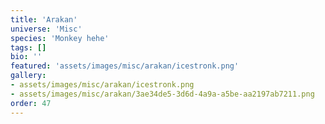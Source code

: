 ```yaml
---
title: 'Arakan'
universe: 'Misc'
species: 'Monkey hehe'
tags: []
bio: ''
featured: 'assets/images/misc/arakan/icestronk.png'
gallery:
- assets/images/misc/arakan/icestronk.png
- assets/images/misc/arakan/3ae34de5-3d6d-4a9a-a5be-aa2197ab7211.png
order: 47
---
```

